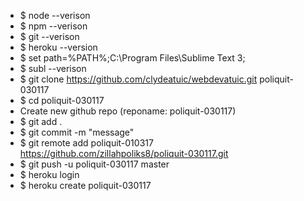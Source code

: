 * $ node --verison
* $ npm --verison
* $ git --verison
* $ heroku --version
* $ set path=%PATH%;C:\Program Files\Sublime Text 3;
* $ subl --verison
* $ git clone https://github.com/clydeatuic/webdevatuic.git poliquit-030117
* $ cd poliquit-030117
* Create new github repo (reponame: poliquit-030117)
* $ git add .
* $ git commit -m "message"
* $ git remote add poliquit-010317 https://github.com/zillahpoliks8/poliquit-030117.git
* $ git push -u poliquit-030117 master
* $ heroku login
* $ heroku create poliquit-030117